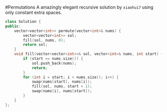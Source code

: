 #Permutations
A amazingly elegant recursive solution by `xiaohui7` using only constant extra spaces.
```C++
class Solution {
public:
    vector<vector<int>> permute(vector<int>& nums) {
        vector<vector<int>> sol;
        fill(sol, nums, 0);
        return sol;
    }
    void fill(vector<vector<int>>& sol, vector<int>& nums, int start) {
        if (start == nums.size()) {
            sol.push_back(nums);
            return;
        }
        for (int i = start; i < nums.size(); i++) {
            swap(nums[start], nums[i]);
            fill(sol, nums, start + 1);
            swap(nums[i], nums[start]);
        }
    }
};
```
